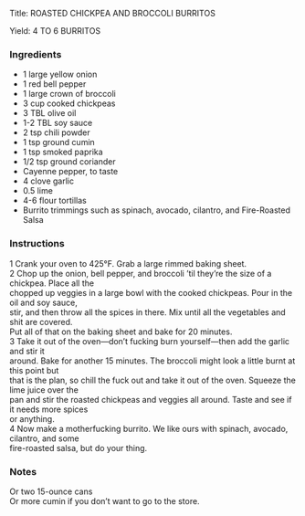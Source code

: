 <!DOCTYPE HTML PUBLIC "-//W3C//DTD HTML 4.0 Transitional//EN">
<html>
  <head>
  <title>ROASTED CHICKPEA AND BROCCOLI BURRITOS</title><link rel='stylesheet' href='style.css' type='text/css'><meta http-equiv="Content-Style-Stype" content="text/css">
     <meta http-equiv="Content-Type" content="text/html;charset=utf-8">
     </head><body><div class="recipe" itemscope itemtype="http://schema.org/Recipe"><div class='header'><p class="title"><span class="label">Title:</span> <span itemprop="name">ROASTED CHICKPEA AND BROCCOLI BURRITOS</span></p>
<p class="yields"><span class="label">Yield:</span> <span itemprop="recipeYield">4 TO 6 BURRITOS</span></p>
</div><div class="ing"><h3>Ingredients</h3><ul class="ing"><li class="ing" itemprop="ingredients">1 large yellow onion </li>
<li class="ing" itemprop="ingredients">1 red bell pepper </li>
<li class="ing" itemprop="ingredients">1 large crown of broccoli </li>
<li class="ing" itemprop="ingredients">3 cup cooked chickpeas </li>
<li class="ing" itemprop="ingredients">3 TBL olive oil </li>
<li class="ing" itemprop="ingredients">1-2 TBL soy sauce </li>
<li class="ing" itemprop="ingredients">2 tsp chili powder </li>
<li class="ing" itemprop="ingredients">1 tsp ground cumin </li>
<li class="ing" itemprop="ingredients">1 tsp smoked paprika </li>
<li class="ing" itemprop="ingredients">1/2 tsp ground coriander </li>
<li class="ing" itemprop="ingredients">Cayenne pepper, to taste </li>
<li class="ing" itemprop="ingredients">4 clove garlic </li>
<li class="ing" itemprop="ingredients">0.5 lime </li>
<li class="ing" itemprop="ingredients">4-6 flour tortillas </li>
<li class="ing" itemprop="ingredients">Burrito trimmings such as spinach, avocado, cilantro, and Fire-Roasted Salsa </li>
</ul>
</div>
<div class="instructions"><h3 class="Instructions">Instructions</h3><div itemprop="recipeInstructions"><p>1 Crank your oven to 425°F. Grab a large rimmed baking sheet.<br>2 Chop up the onion, bell pepper, and broccoli ’til they’re the size of a chickpea. Place all the<br>chopped up veggies in a large bowl with the cooked chickpeas. Pour in the oil and soy sauce,<br>stir, and then throw all the spices in there. Mix until all the vegetables and shit are covered.<br>Put all of that on the baking sheet and bake for 20 minutes.<br>3 Take it out of the oven—don’t fucking burn yourself—then add the garlic and stir it<br>around. Bake for another 15 minutes. The broccoli might look a little burnt at this point but<br>that is the plan, so chill the fuck out and take it out of the oven. Squeeze the lime juice over the<br>pan and stir the roasted chickpeas and veggies all around. Taste and see if it needs more spices<br>or anything.<br>4 Now make a motherfucking burrito. We like ours with spinach, avocado, cilantro, and some<br>fire-roasted salsa, but do your thing.</p></div></div><div class="modifications"><h3 class="Notes">Notes</h3><p>Or two 15-ounce cans<br> Or more cumin if you don’t want to go to the store.</p></div></div>

</body>
</html>